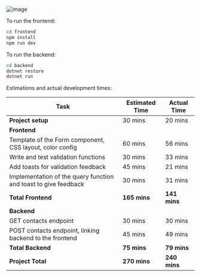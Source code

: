 ![image](https://github.com/user-attachments/assets/fa8b9cc4-aaf3-4de9-8320-23b5b897520a)


To run the frontend:

```bash
cd frontend
npm install
npm run dev
```


To run the backend:

```bash
cd backend
dotnet restore
dotnet run
```

Estimations and actual development times:

| Task                                                               | Estimated Time | Actual Time |
|--------------------------------------------------------------------|----------------|-------------|
| **Project setup**                                                  | 30 mins        | 20 mins     |
| **Frontend**                                                       |                |             |
| Template of the Form component, CSS layout, color config           | 60 mins        | 56 mins     |
| Write and test validation functions                                | 30 mins        | 33 mins     |
| Add toasts for validation feedback                                 | 45 mins        | 21 mins     |
| Implementation of the query function and toast to give feedback    | 30 mins        | 31 mins     |
| **Total Frontend**                                                 | **165 mins**   | **141 mins**|
| **Backend**                                                        |                |             |
| GET contacts endpoint                                              | 30 mins        | 30 mins     |
| POST contacts endpoint, linking backend to the frontend            | 45 mins        | 49 mins     |
| **Total Backend**                                                  | **75 mins**    | **79 mins** |
| **Project Total**                                                  | **270 mins**   | **240 mins**|

